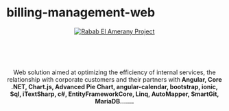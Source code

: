 # billing-management-web

<p align="center">
<a href="https://github.com/RababElAmerany94/billing-management-web">
<img  alt="Rabab El Amerany Project" title="Rabab Project" src="https://github.com/RababElAmerany94/billing-management-web/blob/main/src/assets/images/site.PNG" />
</a>
</p>
<br>
<br>
<br>
<p align="center">
Web solution aimed at optimizing the efficiency of internal services, the relationship with corporate customers and their partners with<b> Angular, Core .NET, Chart.js, Advanced Pie Chart, angular-calendar, bootstrap, ionic, Sql, iTextSharp, c#, EntityFrameworkCore, Linq, AutoMapper, SmartGit, MariaDB…….</b>
</p>
